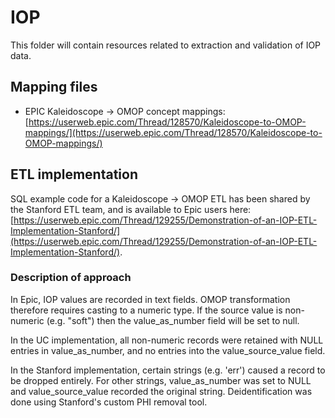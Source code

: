 # IOP

This folder will contain resources related to extraction and validation of IOP data.

## Mapping files

* EPIC Kaleidoscope → OMOP concept mappings: [https://userweb.epic.com/Thread/128570/Kaleidoscope-to-OMOP-mappings/](https://userweb.epic.com/Thread/128570/Kaleidoscope-to-OMOP-mappings/)

## ETL implementation

SQL example code for a Kaleidoscope → OMOP ETL has been shared by the Stanford ETL team, and is available to Epic users here:  [https://userweb.epic.com/Thread/129255/Demonstration-of-an-IOP-ETL-Implementation-Stanford/](https://userweb.epic.com/Thread/129255/Demonstration-of-an-IOP-ETL-Implementation-Stanford/).

### Description of approach

In Epic, IOP values are recorded in text fields. OMOP transformation therefore requires casting to a numeric type. If the source value is non-numeric (e.g. "soft") then the value_as_number field will be set to null.

In the UC implementation, all non-numeric records were retained with NULL entries in value_as_number, and no entries into the value_source_value field. 

In the Stanford implementation, certain strings (e.g. 'err') caused a record to be dropped entirely. For other strings, value_as_number was set to NULL and value_source_value recorded the original string. Deidentification was done using Stanford's custom PHI removal tool.
